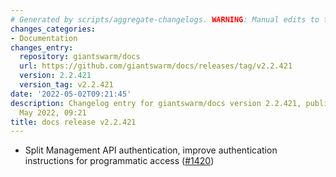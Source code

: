 ```yaml
---
# Generated by scripts/aggregate-changelogs. WARNING: Manual edits to this files will be overwritten.
changes_categories:
- Documentation
changes_entry:
  repository: giantswarm/docs
  url: https://github.com/giantswarm/docs/releases/tag/v2.2.421
  version: 2.2.421
  version_tag: v2.2.421
date: '2022-05-02T09:21:45'
description: Changelog entry for giantswarm/docs version 2.2.421, published on 02
  May 2022, 09:21
title: docs release v2.2.421
---
```


- Split Management API authentication, improve authentication instructions for programmatic access ([#1420](https://github.com/giantswarm/docs/pull/1420))
